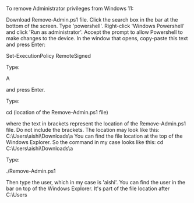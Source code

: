 To remove Administrator privileges from Windows 11:

Download Remove-Admin.ps1 file.
Click the search box in the bar at the bottom of the screen.
Type 'powershell'.
Right-click 'Windows Powershell' and click 'Run as administrator'.
Accept the prompt to allow Powershell to make changes to the device.
In the window that opens, copy-paste this text and press Enter:

Set-ExecutionPolicy RemoteSigned

Type:

A

and press Enter.

Type:

cd (location of the Remove-Admin.ps1 file)

where the text in brackets represent the location of the Remove-Admin.ps1 file. Do not include the brackets. The location may look like this:
C:\Users\aishi\Downloads\a
You can find the file location at the top of the Windows Explorer.
So the command in my case looks like this:
cd C:\Users\aishi\Downloads\a

Type:

./Remove-Admin.ps1

Then type the user, which in my case is 'aishi'.
You can find the user in the bar on top of the Windows Explorer. It's part of the file location after C:\Users
